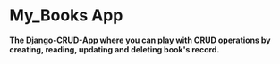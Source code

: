 # My_Books App

**The Django-CRUD-App where you can play with CRUD operations by creating, reading, updating and deleting book's record.**
